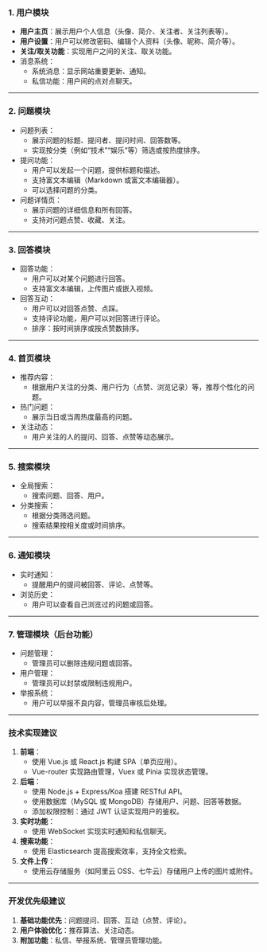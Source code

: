 ### 1. **用户模块**

- **用户主页**：展示用户个人信息（头像、简介、关注者、关注列表等）。
- **用户设置**：用户可以修改密码、编辑个人资料（头像、昵称、简介等）。
- **关注/取关功能**：实现用户之间的关注、取关功能。
- 消息系统：
  - 系统消息：显示网站重要更新、通知。
  - 私信功能：用户间的点对点聊天。

------

### 2. **问题模块**

- 问题列表：
  - 展示问题的标题、提问者、提问时间、回答数等。
  - 实现按分类（例如“技术”“娱乐”等）筛选或按热度排序。
- 提问功能：
  - 用户可以发起一个问题，提供标题和描述。
  - 支持富文本编辑（Markdown 或富文本编辑器）。
  - 可以选择问题的分类。
- 问题详情页：
  - 展示问题的详细信息和所有回答。
  - 支持对问题点赞、收藏、关注。

------

### 3. **回答模块**

- 回答功能：
  - 用户可以对某个问题进行回答。
  - 支持富文本编辑，上传图片或嵌入视频。
- 回答互动：
  - 用户可以对回答点赞、点踩。
  - 支持评论功能，用户可以对回答进行评论。
  - 排序：按时间排序或按点赞数排序。

------

### 4. **首页模块**

- 推荐内容：
  - 根据用户关注的分类、用户行为（点赞、浏览记录）等，推荐个性化的问题。
- 热门问题：
  - 展示当日或当周热度最高的问题。
- 关注动态：
  - 用户关注的人的提问、回答、点赞等动态展示。

------

### 5. **搜索模块**

- 全局搜索：
  - 搜索问题、回答、用户。
- 分类搜索：
  - 根据分类筛选问题。
  - 搜索结果按相关度或时间排序。

------

### 6. **通知模块**

- 实时通知：
  - 提醒用户的提问被回答、评论、点赞等。
- 浏览历史：
  - 用户可以查看自己浏览过的问题或回答。

------

### 7. **管理模块（后台功能）**

- 问题管理：
  - 管理员可以删除违规问题或回答。
- 用户管理：
  - 管理员可以封禁或限制违规用户。
- 举报系统：
  - 用户可以举报不良内容，管理员审核后处理。

------

### 技术实现建议

1. **前端**：
   - 使用 Vue.js 或 React.js 构建 SPA（单页应用）。
   - Vue-router 实现路由管理，Vuex 或 Pinia 实现状态管理。
2. **后端**：
   - 使用 Node.js + Express/Koa 搭建 RESTful API。
   - 使用数据库（MySQL 或 MongoDB）存储用户、问题、回答等数据。
   - 添加权限控制：通过 JWT 认证实现用户的鉴权。
3. **实时功能**：
   - 使用 WebSocket 实现实时通知和私信聊天。
4. **搜索功能**：
   - 使用 Elasticsearch 提高搜索效率，支持全文检索。
5. **文件上传**：
   - 使用云存储服务（如阿里云 OSS、七牛云）存储用户上传的图片或附件。

------

### 开发优先级建议

1. **基础功能优先**：问题提问、回答、互动（点赞、评论）。
2. **用户体验优化**：推荐算法、关注动态。
3. **附加功能**：私信、举报系统、管理员管理功能。



